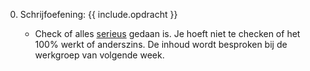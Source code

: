 0. Schrijfoefening: {{ include.opdracht }}

    - Check of alles <u>serieus</u> gedaan is. Je hoeft niet te checken of het 100% werkt of anderszins. De inhoud wordt besproken bij de werkgroep van volgende week.
